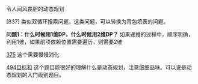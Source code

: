 令人闻风丧胆的动态规划

[837] 类似双循环搜索问题，这类问题，可以转换为背包填表的问题。

**问题1：什么时候用1维DP，什么时候用2维DP？**
如果递推的过程中，顺序明确，利用1维，如果前项依赖位置需要遍历，则需要2维

[375](375猜数字.md) 这个需要慢慢消化

[494目标和](494目标和.md) 这个题目能很好的理解什么是动态规划，注意细细品味。可以说是动态规划的入门级别题目。
